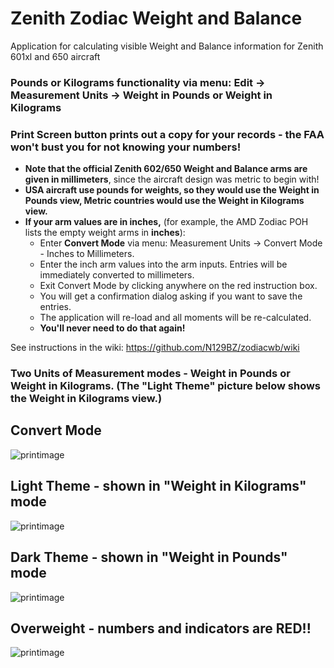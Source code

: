 # Zenith Zodiac Weight and Balance
Application for calculating visible Weight and Balance information for Zenith 601xl and 650 aircraft

### Pounds or Kilograms functionality via menu: Edit -> Measurement Units -> Weight in Pounds or Weight in Kilograms  

### Print Screen button prints out a copy for your records - the FAA won't bust you for not knowing your numbers!
- **Note that the official Zenith 602/650 Weight and Balance arms are given in millimeters**, since the aircraft design was metric to begin with!
- **USA aircraft use pounds for weights, so they would use the Weight in Pounds view, Metric countries would use the Weight in Kilograms view.** 
- **If your arm values are in inches,** (for example, the AMD Zodiac POH lists the empty weight arms in **inches**):
  -  Enter **Convert Mode** via menu: Measurement Units -> Convert Mode - Inches to Millimeters.
  -  Enter the inch arm values into the arm inputs. Entries will be immediately converted to millimeters.  
  -  Exit Convert Mode by clicking anywhere on the red instruction box.
  -  You will get a confirmation dialog asking if you want to save the entries.
  -  The application will re-load and all moments will be re-calculated.
  -  **You'll never need to do that again!**  

See instructions in the wiki: https://github.com/N129BZ/zodiacwb/wiki

### Two Units of Measurement modes - Weight in Pounds or Weight in Kilograms. (The "Light Theme" picture below shows the Weight in Kilograms view.)

## Convert Mode
![printimage](https://github.com/N129BZ/zodiacwb/assets/47579080/d721dcfb-457b-43f9-b605-92e84762d230)

## Light Theme - shown in "Weight in Kilograms" mode
![printimage](https://github.com/N129BZ/zodiacwb/assets/47579080/85e3841a-213b-463c-bc43-87578984fcde)

## Dark Theme - shown in "Weight in Pounds" mode
![printimage](https://github.com/N129BZ/zodiacwb/assets/47579080/e0219145-39a6-441a-8745-0b62ad503c3f)

## Overweight - numbers and indicators are RED!!
![printimage](https://github.com/N129BZ/zodiacwb/assets/47579080/19a953ac-222f-4ac4-b90a-8e2d70938b2d)





